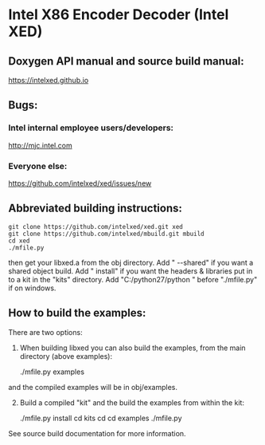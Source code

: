 # Intel X86 Encoder Decoder  (Intel XED)

## Doxygen API manual and source build manual:

https://intelxed.github.io

## Bugs:

### Intel internal employee users/developers:

http://mjc.intel.com
       
### Everyone else:

https://github.com/intelxed/xed/issues/new
       

## Abbreviated building instructions:

    git clone https://github.com/intelxed/xed.git xed
    git clone https://github.com/intelxed/mbuild.git mbuild
    cd xed
    ./mfile.py

then get your libxed.a from the obj directory.
Add " --shared" if you want a shared object build.
Add " install" if you want the headers & libraries put in to a kit in the "kits" directory.
Add "C:/python27/python " before "./mfile.py" if on windows.

## How to build the examples:

There are two options:

1) When building libxed you can also build the examples, from the main directory (above examples):

    ./mfile.py examples

and the compiled examples will be in obj/examples.
    
2) Build a compiled "kit" and the build the examples from within the kit:

    ./mfile.py install
    cd kits
    cd <whatever the kit is called>
    cd examples
    ./mfile.py
    

See source build documentation for more information.

